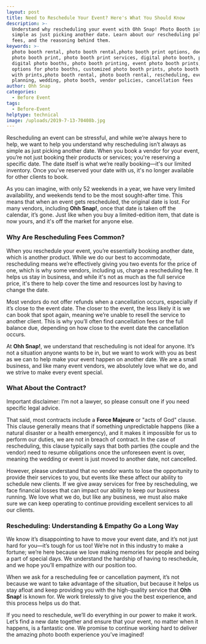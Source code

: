 ```yaml
---
layout: post
title: Need to Reschedule Your Event? Here's What You Should Know
description: >-
  Understand why rescheduling your event with Ohh Snap! Photo Booth isn’t as
  simple as just picking another date. Learn about our rescheduling policies,
  fees, and the reasoning behind them.
keywords: >-
  photo booth rental, photo booth rental,photo booth print options, does the
  photo booth print, photo booth print services, digital photo booth, print, and
  digital photo booths, photo booth printing, event photo booth prints, print
  options for photo booths, customized photo booth prints, photo booth rentals
  with prints,photo booth rental, photo booth rental, rescheduling, event
  planning, wedding, photo booth, vendor policies, cancellation fees
author: Ohh Snap
categories:
  - Before Event
tags:
  - Before-Event
helptype: technical
image: /uploads/2019-7-13-70408b.jpg
---
```

Rescheduling an event can be stressful, and while we’re always here to help, we want to help you understand why rescheduling isn’t always as simple as just picking another date. When you book a vendor for your event, you’re not just booking their products or services; you're reserving a specific date. The date itself is what we’re really booking—it's our limited inventory. Once you’ve reserved your date with us, it's no longer available for other clients to book.

As you can imagine, with only 52 weekends in a year, we have very limited availability, and weekends tend to be the most sought-after time. This means that when an event gets rescheduled, the original date is lost. For many vendors, including **Ohh Snap!**, once that date is taken off the calendar, it’s gone. Just like when you buy a limited-edition item, that date is now yours, and it's off the market for anyone else.

### Why Are Rescheduling Fees Common?

When you reschedule your event, you’re essentially booking another date, which is another product. While we do our best to accommodate, rescheduling means we’re effectively giving you two events for the price of one, which is why some vendors, including us, charge a rescheduling fee. It helps us stay in business, and while it's not as much as the full service price, it's there to help cover the time and resources lost by having to change the date.

Most vendors do not offer refunds when a cancellation occurs, especially if it’s close to the event date. The closer to the event, the less likely it is we can book that spot again, meaning we’re unable to resell the service to another client. This is why you’ll often find cancellation fees or the full balance due, depending on how close to the event date the cancellation occurs.

At **Ohh Snap!**, we understand that rescheduling is not ideal for anyone. It’s not a situation anyone wants to be in, but we want to work with you as best as we can to help make your event happen on another date. We are a small business, and like many event vendors, we absolutely love what we do, and we strive to make every event special.

### What About the Contract?

Important disclaimer: I’m not a lawyer, so please consult one if you need specific legal advice.

That said, most contracts include a **Force Majeure** or "acts of God" clause. This clause generally means that if something unpredictable happens (like a natural disaster or a health emergency), and it makes it impossible for us to perform our duties, we are not in breach of contract. In the case of rescheduling, this clause typically says that both parties (the couple and the vendor) need to resume obligations once the unforeseen event is over, meaning the wedding or event is just moved to another date, not cancelled.

However, please understand that no vendor wants to lose the opportunity to provide their services to you, but events like these affect our ability to schedule new clients. If we give away services for free by rescheduling, we face financial losses that can impact our ability to keep our business running. We love what we do, but like any business, we must also make sure we can keep operating to continue providing excellent services to all our clients.

### Rescheduling: Understanding & Empathy Go a Long Way

We know it’s disappointing to have to move your event date, and it’s not just hard for you—it’s tough for us too! We’re not in this industry to make a fortune; we’re here because we love making memories for people and being a part of special days. We understand the hardship of having to reschedule, and we hope you’ll empathize with our position too.

When we ask for a rescheduling fee or cancellation payment, it’s not because we want to take advantage of the situation, but because it helps us stay afloat and keep providing you with the high-quality service that **Ohh Snap!** is known for. We work tirelessly to give you the best experience, and this process helps us do that.

If you need to reschedule, we’ll do everything in our power to make it work. Let’s find a new date together and ensure that your event, no matter when it happens, is a fantastic one. We promise to continue working hard to deliver the amazing photo booth experience you’ve imagined!